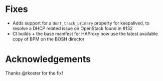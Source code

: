 # Fixes

- Adds support for a `dont_track_primary` property for keepalived, to resolve
  a DHCP related issue on OpenStack found in #132
- CI builds + the base manifest for HAProxy now use the latest available copy of BPM on
  the BOSH director

# Acknowledgements

Thanks @rkoster for the fix!
